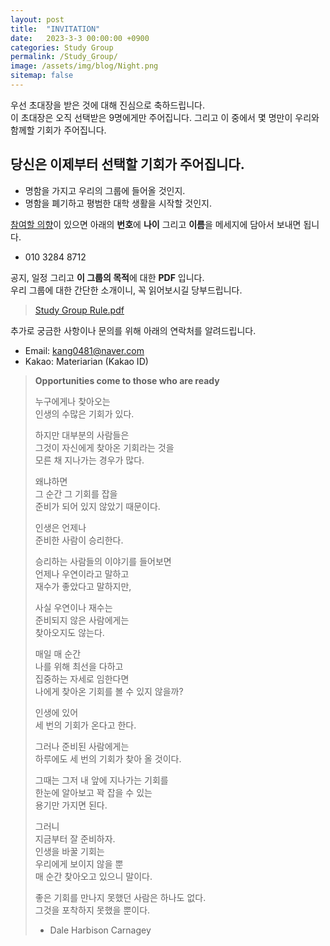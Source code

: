 ```yaml
---
layout: post
title:  "INVITATION"
date:   2023-3-3 00:00:00 +0900
categories: Study Group
permalink: /Study_Group/
image: /assets/img/blog/Night.png
sitemap: false
---
```

우선 초대장을 받은 것에 대해 진심으로 축하드립니다.  
이 초대장은 오직 선택받은 9명에게만 주어집니다.
그리고 이 중에서 몇 명만이 우리와 함께할 기회가 주어집니다.

당신은 이제부터 선택할 기회가 주어집니다.
---
- 명함을 가지고 우리의 그룹에 들어올 것인지.
- 명함을 폐기하고 평범한 대학 생활을 시작할 것인지.

<u>참여할 의향</u>이 있으면 아래의 **번호**에 **나이** 그리고 **이름**을 메세지에 담아서 보내면 됩니다.
- 010 3284 8712

공지, 일정 그리고 **이 그룹의 목적**에 대한 **PDF** 입니다.  
우리 그룹에 대한 간단한 소개이니, 꼭 읽어보시길 당부드립니다. 
>[Study Group Rule.pdf](https://drive.google.com/file/d/1EG7sDEzQiKPBfo6sS8HPyuA1ui3mCtmC/view?usp=share_link)

추가로 궁금한 사항이나 문의를 위해 아래의 연락처를 알려드립니다.
- Email: kang0481@naver.com
- Kakao: Materiarian (Kakao ID)
  
  
  
  
  
  
>  **Opportunities come to those who are ready**
>  
>누구에게나 찾아오는  
>인생의 수많은 기회가 있다.  
>  
>하지만 대부분의 사람들은  
>그것이 자신에게 찾아온 기회라는 것을  
>모른 채 지나가는 경우가 많다.  
>  
>왜냐하면  
>그 순간 그 기회를 잡을  
>준비가 되어 있지 않았기 때문이다.  
>  
>인생은 언제나  
>준비한 사람이 승리한다.  
>  
>승리하는 사람들의 이야기를 들어보면  
>언제나 우연이라고 말하고  
>재수가 좋았다고 말하지만,  
>  
>사실 우연이나 재수는  
>준비되지 않은 사람에게는  
>찾아오지도 않는다.  
>  
>매일 매 순간  
>나를 위해 최선을 다하고  
>집중하는 자세로 임한다면  
>나에게 찾아온 기회를 볼 수 있지 않을까?  
>  
>인생에 있어  
>세 번의 기회가 온다고 한다.  
>  
>그러나 준비된 사람에게는  
>하루에도 세 번의 기회가 찾아 올 것이다.  
>  
>그때는 그저 내 앞에 지나가는 기회를  
>한눈에 알아보고 꽉 잡을 수 있는  
>용기만 가지면 된다.  
>  
>그러니  
>지금부터 잘 준비하자.  
>인생을 바꿀 기회는  
>우리에게 보이지 않을 뿐  
>매 순간 찾아오고 있으니 말이다.  
>  
>좋은 기회를 만나지 못했던 사람은 하나도 없다.  
>그것을 포착하지 못했을 뿐이다.  
>  
>  - Dale Harbison Carnagey
